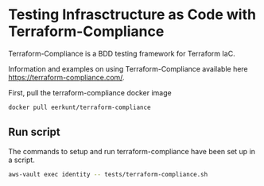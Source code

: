 # Testing Infrasctructure as Code with Terraform-Compliance

Terraform-Compliance is a BDD testing framework for Terraform IaC.

Information and examples on using Terraform-Compliance available here <https://terraform-compliance.com/>.

First, pull the terraform-compliance docker image

``` bash
docker pull eerkunt/terraform-compliance
```

## Run script

The commands to setup and run terraform-compliance have been set up in a script.

``` bash
aws-vault exec identity -- tests/terraform-compliance.sh
```
